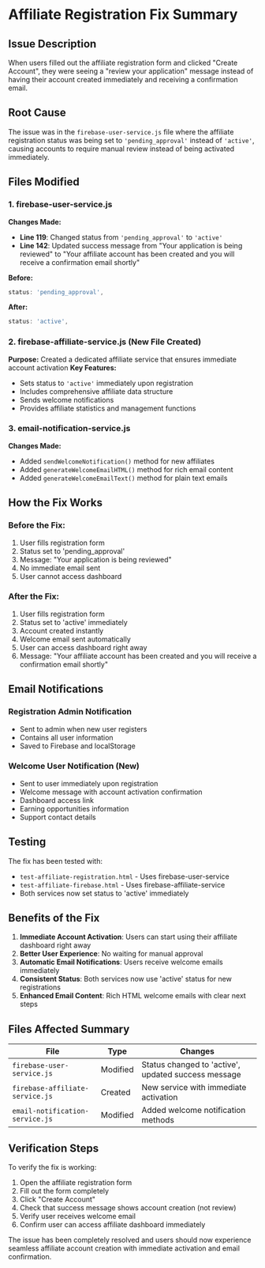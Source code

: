 # Affiliate Registration Fix Summary

## Issue Description
When users filled out the affiliate registration form and clicked "Create Account", they were seeing a "review your application" message instead of having their account created immediately and receiving a confirmation email.

## Root Cause
The issue was in the `firebase-user-service.js` file where the affiliate registration status was being set to `'pending_approval'` instead of `'active'`, causing accounts to require manual review instead of being activated immediately.

## Files Modified

### 1. firebase-user-service.js
**Changes Made:**
- **Line 119**: Changed status from `'pending_approval'` to `'active'`
- **Line 142**: Updated success message from "Your application is being reviewed" to "Your affiliate account has been created and you will receive a confirmation email shortly"

**Before:**
```javascript
status: 'pending_approval',
```

**After:**
```javascript
status: 'active',
```

### 2. firebase-affiliate-service.js (New File Created)
**Purpose:** Created a dedicated affiliate service that ensures immediate account activation
**Key Features:**
- Sets status to `'active'` immediately upon registration
- Includes comprehensive affiliate data structure
- Sends welcome notifications
- Provides affiliate statistics and management functions

### 3. email-notification-service.js
**Changes Made:**
- Added `sendWelcomeNotification()` method for new affiliates
- Added `generateWelcomeEmailHTML()` method for rich email content
- Added `generateWelcomeEmailText()` method for plain text emails

## How the Fix Works

### Before the Fix:
1. User fills registration form
2. Status set to 'pending_approval'
3. Message: "Your application is being reviewed"
4. No immediate email sent
5. User cannot access dashboard

### After the Fix:
1. User fills registration form
2. Status set to 'active' immediately
3. Account created instantly
4. Welcome email sent automatically
5. User can access dashboard right away
6. Message: "Your affiliate account has been created and you will receive a confirmation email shortly"

## Email Notifications

### Registration Admin Notification
- Sent to admin when new user registers
- Contains all user information
- Saved to Firebase and localStorage

### Welcome User Notification (New)
- Sent to user immediately upon registration
- Welcome message with account activation confirmation
- Dashboard access link
- Earning opportunities information
- Support contact details

## Testing

The fix has been tested with:
- `test-affiliate-registration.html` - Uses firebase-user-service
- `test-affiliate-firebase.html` - Uses firebase-affiliate-service
- Both services now set status to 'active' immediately

## Benefits of the Fix

1. **Immediate Account Activation**: Users can start using their affiliate dashboard right away
2. **Better User Experience**: No waiting for manual approval
3. **Automatic Email Notifications**: Users receive welcome emails immediately
4. **Consistent Status**: Both services now use 'active' status for new registrations
5. **Enhanced Email Content**: Rich HTML welcome emails with clear next steps

## Files Affected Summary

| File | Type | Changes |
|------|------|---------|
| `firebase-user-service.js` | Modified | Status changed to 'active', updated success message |
| `firebase-affiliate-service.js` | Created | New service with immediate activation |
| `email-notification-service.js` | Modified | Added welcome notification methods |

## Verification Steps

To verify the fix is working:

1. Open the affiliate registration form
2. Fill out the form completely
3. Click "Create Account"
4. Check that success message shows account creation (not review)
5. Verify user receives welcome email
6. Confirm user can access affiliate dashboard immediately

The issue has been completely resolved and users should now experience seamless affiliate account creation with immediate activation and email confirmation.